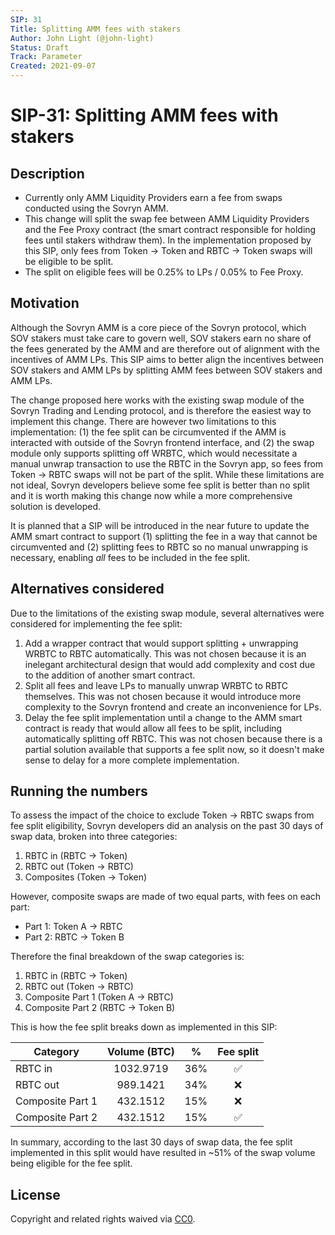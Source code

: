 ```yaml
---
SIP: 31
Title: Splitting AMM fees with stakers
Author: John Light (@john-light)
Status: Draft
Track: Parameter
Created: 2021-09-07
---
```


# SIP-31: Splitting AMM fees with stakers

## Description

- Currently only AMM Liquidity Providers earn a fee from swaps conducted using the Sovryn AMM.  
- This change will split the swap fee between AMM Liquidity Providers and the Fee Proxy contract (the smart contract responsible for holding fees until stakers withdraw them). In the implementation proposed by this SIP, only fees from Token -> Token and RBTC -> Token swaps will be eligible to be split.  
- The split on eligible fees will be 0.25% to LPs / 0.05% to Fee Proxy.  

## Motivation

Although the Sovryn AMM is a core piece of the Sovryn protocol, which SOV stakers must take care to govern well, SOV stakers earn no share of the fees generated by the AMM and are therefore out of alignment with the incentives of AMM LPs. This SIP aims to better align the incentives between SOV stakers and AMM LPs by splitting AMM fees between SOV stakers and AMM LPs.

The change proposed here works with the existing swap module of the Sovryn Trading and Lending protocol, and is therefore the easiest way to implement this change. There are however two limitations to this implementation: (1) the fee split can be circumvented if the AMM is interacted with outside of the Sovryn frontend interface, and (2) the swap module only supports splitting off WRBTC, which would necessitate a manual unwrap transaction to use the RBTC in the Sovryn app, so fees from Token -> RBTC swaps will not be part of the split. While these limitations are not ideal, Sovryn developers believe some fee split is better than no split and it is worth making this change now while a more comprehensive solution is developed.

It is planned that a SIP will be introduced in the near future to update the AMM smart contract to support (1) splitting the fee in a way that cannot be circumvented and (2) splitting fees to RBTC so no manual unwrapping is necessary, enabling _all_ fees to be included in the fee split.

## Alternatives considered

Due to the limitations of the existing swap module, several alternatives were considered for implementing the fee split:
1. Add a wrapper contract that would support splitting + unwrapping WRBTC to RBTC automatically. This was not chosen because it is an inelegant architectural design that would add complexity and cost due to the addition of another smart contract.  
2. Split all fees and leave LPs to manually unwrap WRBTC to RBTC themselves. This was not chosen because it would introduce more complexity to the Sovryn frontend and create an inconvenience for LPs.  
3. Delay the fee split implementation until a change to the AMM smart contract is ready that would allow all fees to be split, including automatically splitting off RBTC. This was not chosen because there is a partial solution available that supports a fee split now, so it doesn't make sense to delay for a more complete implementation.  

## Running the numbers

To assess the impact of the choice to exclude Token -> RBTC swaps from fee split eligibility, Sovryn developers did an analysis on the past 30 days of swap data, broken into three categories:  

1. RBTC in (RBTC -> Token)  
2. RBTC out (Token -> RBTC)  
3. Composites (Token -> Token)  

However, composite swaps are made of two equal parts, with fees on each part:

- Part 1: Token A -> RBTC  
- Part 2: RBTC -> Token B  

Therefore the final breakdown of the swap categories is:

1. RBTC in (RBTC -> Token)  
2. RBTC out (Token -> RBTC)  
3. Composite Part 1 (Token A -> RBTC)  
4. Composite Part 2 (RBTC -> Token B)

This is how the fee split breaks down as implemented in this SIP:

|	Category          | Volume (BTC) | %   | Fee split  |
| ----------------- |:------------:|:---:|:----------:|
| RBTC in           |	1032.9719    | 36% | ✅         |
| RBTC out          |	989.1421     | 34% | ❌         |
| Composite Part 1  |	432.1512     | 15% | ❌         |
| Composite Part 2  |	432.1512     | 15% | ✅         |

In summary, according to the last 30 days of swap data, the fee split implemented in this split would have resulted in ~51% of the swap volume being eligible for the fee split.

## License
Copyright and related rights waived via [CC0](https://creativecommons.org/publicdomain/zero/1.0/).
